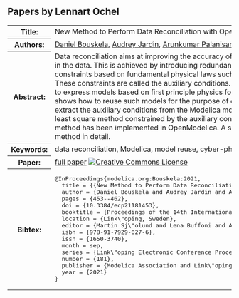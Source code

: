 ## Papers by Lennart Ochel
<table><tr><th>Title:</th>
<td>New Method to Perform Data Reconciliation with OpenModelica and ThermoSysPro</td>
</tr>
<tr><th>Authors:</th>
<td>
<a href="/proceedings/authors/DanielBouskela">Daniel Bouskela</a>, <a href="/proceedings/authors/AudreyJardin">Audrey Jardin</a>, <a href="/proceedings/authors/ArunkumarPalanisamy">Arunkumar Palanisamy</a>, <a href="/proceedings/authors/LennartOchel">Lennart Ochel</a> and <a href="/proceedings/authors/AdrianPop">Adrian Pop</a></td>
</tr>
<tr><th>Abstract:</th>
<td>Data reconciliation aims at improving the accuracy of measurements by reducing the effect of random errors in the data. This is achieved by introducing redundancies on the measured quantities in the form of constraints based on fundamental physical laws such as mass, momentum and energy balance equations. These constraints are called the auxiliary conditions. Modelica is an equational language that was conceived to express models based on first principle physics for the purpose of behavioral simulation. This paper shows how to reuse such models for the purpose of data reconciliation. The novelty is to automatically extract the auxiliary conditions from the Modelica model. Then the reconciled values are computed using a least square method constrained by the auxiliary conditions, as specified by the VDI 2048 standard. The new method has been implemented in OpenModelica. A simple example built with ThermoSysPro illustrates the method in detail.</td></tr>
<tr><th>Keywords:</th>
<td>data reconciliation, Modelica, model reuse, cyber-physical systems, structural analysis</td></tr>
<tr><th>Paper:</th>
<td><a href="https://doi.org/10.3384/ecp21181453">full paper</a> <a rel="license" href="http://creativecommons.org/licenses/by/4.0/"><img alt="Creative Commons License" style="border-width:0" src="https://i.creativecommons.org/l/by/4.0/80x15.png" /></a></td>
</tr>
<tr><th>Bibtex:</th>
<td><pre>
@InProceedings{modelica.org:Bouskela:2021,
  title = {{New Method to Perform Data Reconciliation with OpenModelica and ThermoSysPro}},
  author = {Daniel Bouskela and Audrey Jardin and Arunkumar Palanisamy and Lennart Ochel and Adrian Pop},
  pages = {453--462},
  doi = {10.3384/ecp21181453},
  booktitle = {Proceedings of the 14th International Modelica Conference},
  location = {Link\&quot;oping, Sweden},
  editor = {Martin Sj\&quot;olund and Lena Buffoni and Adrian Pop and Lennart Ochel},
  isbn = {978-91-7929-027-6},
  issn = {1650-3740},
  month = sep,
  series = {Link\&quot;oping Electronic Conference Proceedings},
  number = {181},
  publisher = {Modelica Association and Link\&quot;oping University Electronic Press},
  year = {2021}
}
</pre></td></tr>
</table><br>
